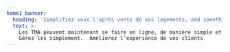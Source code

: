 ```yaml
---
home1_banner:
  heading: 'Simplifiez-vous l’après-vente de vos logements, add something.'
  text: >-
    Les TMA peuvent maintenant se faire en ligne, de manière simple et fluide.
    Gérez les simplement.  Améliorez l’expérience de vos clients
---
```


